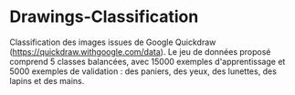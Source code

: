 # Drawings-Classification
Classification des images issues de Google Quickdraw (https://quickdraw.withgoogle.com/data). Le jeu de données proposé comprend 5 classes balancées, avec 15000 exemples d'apprentissage et 5000 exemples de validation : des paniers, des yeux, des lunettes, des lapins et des mains.
